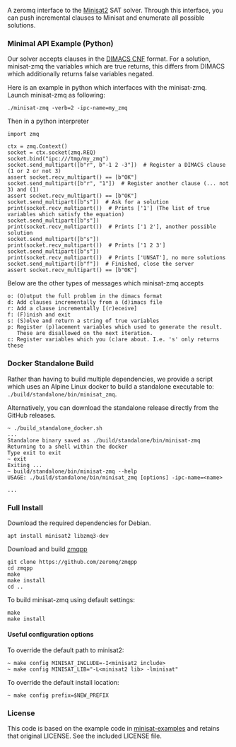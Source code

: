 A zeromq interface to the [Minisat2](http://minisat.se/) SAT solver.
Through this interface, you can push incremental clauses to Minisat and enumerate all possible solutions.

### Minimal API Example (Python)
Our solver accepts clauses in the [DIMACS CNF](https://people.sc.fsu.edu/~jburkardt/data/cnf/cnf.html) format. For a solution, minisat-zmq the variables which are true returns, this differs from DIMACS which additionally returns false variables negated.

Here is an example in python which interfaces with the minisat-zmq.
Launch minisat-zmq as following:
```
./minisat-zmq -verb=2 -ipc-name=my_zmq
```
Then in a python interpreter
```
import zmq

ctx = zmq.Context()
socket = ctx.socket(zmq.REQ)
socket.bind("ipc:///tmp/my_zmq")
socket.send_multipart([b"r", b"-1 2 -3"])  # Register a DIMACS clause (1 or 2 or not 3)
assert socket.recv_multipart() == [b"OK"]
socket.send_multipart([b"r", "1"])  # Register another clause (... not 3) and (1)
assert socket.recv_multipart() == [b"OK"]
socket.send_multipart([b"s"])  # Ask for a solution
print(socket.recv_multipart())  # Prints ['1'] (The list of true variables which satisfy the equation)
socket.send_multipart([b"s"])
print(socket.recv_multipart())  # Prints ['1 2'], another possible solution
socket.send_multipart([b"s"])
print(socket.recv_multipart())  # Prints ['1 2 3']
socket.send_multipart([b"s"])
print(socket.recv_multipart())  # Prints ['UNSAT'], no more solutions
socket.send_multipart([b"f"])  # Finished, close the server
assert socket.recv_multipart() == [b"OK"]
```

Below are the other types of messages which minisat-zmq accepts
```
o: (O)utput the full problem in the dimacs format
d: Add clauses incrementally from a (d)imacs file
r: Add a clause incrementally [(r)eceive]
f: (F)inish and exit
s: (S)olve and return a string of true variables
p: Register (p)lacement variables which used to generate the result.
   These are disallowed on the next iteration.
c: Register variables which you (c)are about. I.e. 's' only returns these
```

### Docker Standalone Build

Rather than having to build multiple dependencies, we provide a script which uses an Alpine Linux docker to build a standalone executable to: ```./build/standalone/bin/minisat_zmq```. 

Alternatively, you can download the standalone release directly from the GitHub releases.
```
~ ./build_standalone_docker.sh
...
Standalone binary saved as ./build/standalone/bin/minisat-zmq
Returning to a shell within the docker
Type exit to exit
~ exit
Exiting ...
~ build/standalone/bin/minisat-zmq --help
USAGE: ./build/standalone/bin/minisat_zmq [options] -ipc-name=<name>

...
```

### Full Install

Download the required dependencies for Debian.
```
apt install minisat2 libzmq3-dev
```
Download and build [zmqpp](https://github.com/zeromq/zmqpp)
```
git clone https://github.com/zeromq/zmqpp
cd zmqpp
make
make install
cd ..
```
To build minisat-zmq using default settings:
```
make
make install
```
#### Useful configuration options
To override the default path to minisat2:
```
~ make config MINISAT_INCLUDE=-I<minisat2 include>
~ make config MINISAT_LIB="-L<minisat2 lib> -lminisat"
```
To override the default install location:
```
~ make config prefix=$NEW_PREFIX
```

### License
This code is based on the example code in [minisat-examples](https://github.com/niklasso/minisat-examples) and retains that original LICENSE. See the included LICENSE file.
